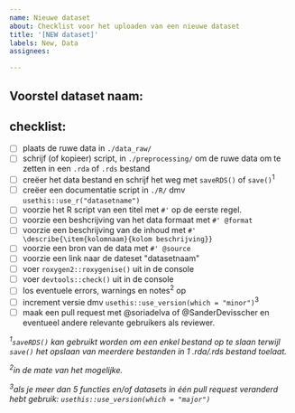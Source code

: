 ```yaml
---
name: Nieuwe dataset
about: Checklist voor het uploaden van een nieuwe dataset
title: '[NEW dataset]'
labels: New, Data
assignees: 

---
```


## Voorstel dataset naam:

## checklist:
- [ ] plaats de ruwe data in `./data_raw/`
- [ ] schrijf (of kopieer) script, in `./preprocessing/` om de ruwe data om te zetten in een `.rda` of `.rds` bestand
- [ ] creëer het data bestand en schrijf het weg met `saveRDS()` of `save()`<sup>1</sup>
- [ ] creëer een documentatie script in `./R/` dmv `usethis::use_r("datasetname")`
- [ ] voorzie het R script van een titel met `#'` op de eerste regel.
- [ ] voorzie een beshcrijving van het data formaat met `#' @format`
- [ ] voorzie een beschrijving van de inhoud met `#' \describe{\item{kolomnaam}{kolom beschrijving}}`
- [ ] voorzie een bron van de data met `#' @source`
- [ ] voorzie een link naar de dateset "datasetnaam"
- [ ] voer `roxygen2::roxygenise()` uit in de console
- [ ] voer `devtools::check()` uit in de console
- [ ] los eventuele errors, warnings en notes<sup>2</sup> op
- [ ] increment versie dmv `usethis::use_version(which = "minor")`<sup>3</sup>
- [ ] maak een pull request met @soriadelva of @SanderDevisscher en eventueel andere relevante gebruikers als reviewer.

*<sup>1</sup>`saveRDS()` kan gebruikt worden om een enkel bestand op te slaan terwijl `save()` het opslaan van meerdere bestanden in 1 .rda/.rds bestand toelaat.*

*<sup>2</sup>in de mate van het mogelijke.*

*<sup>3</sup>als je meer dan 5 functies en/of datasets in één pull request veranderd hebt gebruik: `usethis::use_version(which = "major")`*
